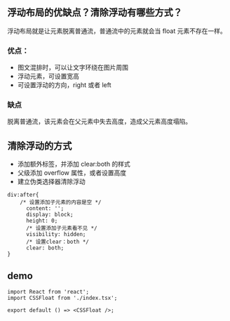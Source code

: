 ## 浮动布局的优缺点？清除浮动有哪些方式？

浮动布局就是让元素脱离普通流，普通流中的元素就会当 float 元素不存在一样。

### 优点：

- 图文混排时，可以让文字环绕在图片周围
- 浮动元素，可设置宽高
- 可设置浮动的方向，right 或者 left

### 缺点

脱离普通流，该元素会在父元素中失去高度，造成父元素高度塌陷。

## 清除浮动的方式

- 添加额外标签，并添加 clear:both 的样式
- 父级添加 overflow 属性，或者设置高度
- 建立伪类选择器清除浮动

```
div:after{
    /* 设置添加子元素的内容是空 */
      content: '';
      display: block;
      height: 0;
      /* 设置添加子元素看不见 */
      visibility: hidden;
      /* 设置clear：both */
      clear: both;
}
```

## demo

```tsx
import React from 'react';
import CSSFloat from './index.tsx';

export default () => <CSSFloat />;
```
